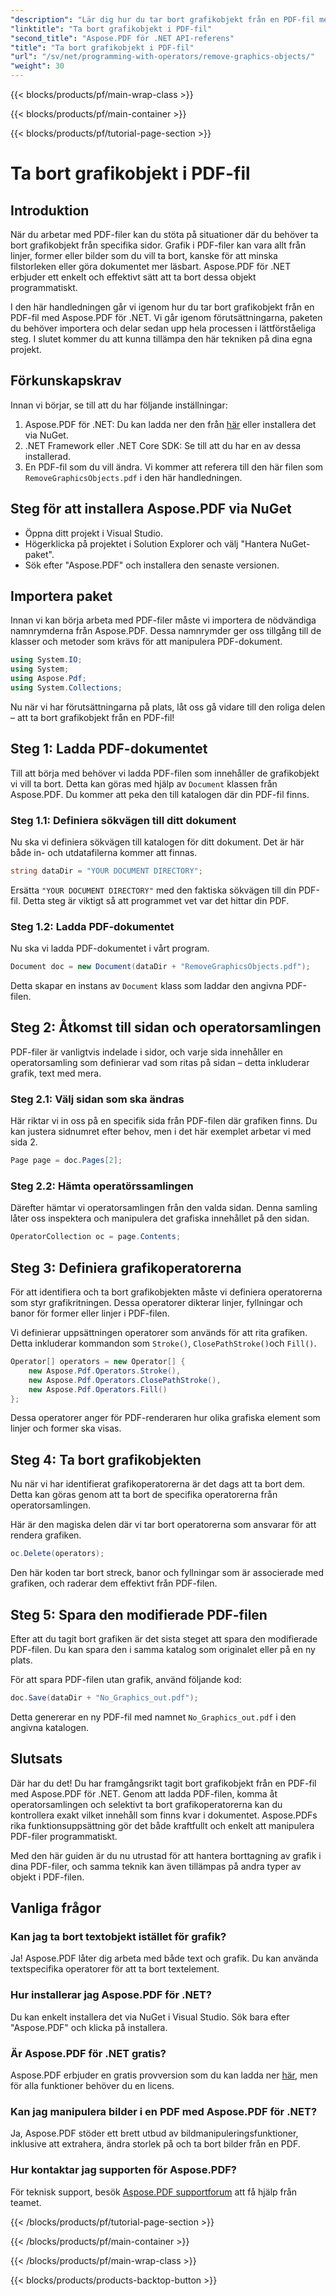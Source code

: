 ```yaml
---
"description": "Lär dig hur du tar bort grafikobjekt från en PDF-fil med Aspose.PDF för .NET i den här steg-för-steg-guiden. Förenkla dina PDF-manipulationsuppgifter."
"linktitle": "Ta bort grafikobjekt i PDF-fil"
"second_title": "Aspose.PDF för .NET API-referens"
"title": "Ta bort grafikobjekt i PDF-fil"
"url": "/sv/net/programming-with-operators/remove-graphics-objects/"
"weight": 30
---
```


{{< blocks/products/pf/main-wrap-class >}}

{{< blocks/products/pf/main-container >}}

{{< blocks/products/pf/tutorial-page-section >}}

# Ta bort grafikobjekt i PDF-fil

## Introduktion

När du arbetar med PDF-filer kan du stöta på situationer där du behöver ta bort grafikobjekt från specifika sidor. Grafik i PDF-filer kan vara allt från linjer, former eller bilder som du vill ta bort, kanske för att minska filstorleken eller göra dokumentet mer läsbart. Aspose.PDF för .NET erbjuder ett enkelt och effektivt sätt att ta bort dessa objekt programmatiskt.

I den här handledningen går vi igenom hur du tar bort grafikobjekt från en PDF-fil med Aspose.PDF för .NET. Vi går igenom förutsättningarna, paketen du behöver importera och delar sedan upp hela processen i lättförståeliga steg. I slutet kommer du att kunna tillämpa den här tekniken på dina egna projekt.

## Förkunskapskrav

Innan vi börjar, se till att du har följande inställningar:

1. Aspose.PDF för .NET: Du kan ladda ner den från [här](https://releases.aspose.com/pdf/net/) eller installera det via NuGet.
2. .NET Framework eller .NET Core SDK: Se till att du har en av dessa installerad.
3. En PDF-fil som du vill ändra. Vi kommer att referera till den här filen som `RemoveGraphicsObjects.pdf` i den här handledningen.

## Steg för att installera Aspose.PDF via NuGet

- Öppna ditt projekt i Visual Studio.
- Högerklicka på projektet i Solution Explorer och välj "Hantera NuGet-paket".
- Sök efter "Aspose.PDF" och installera den senaste versionen.
  
## Importera paket

Innan vi kan börja arbeta med PDF-filer måste vi importera de nödvändiga namnrymderna från Aspose.PDF. Dessa namnrymder ger oss tillgång till de klasser och metoder som krävs för att manipulera PDF-dokument.

```csharp
using System.IO;
using System;
using Aspose.Pdf;
using System.Collections;
```

Nu när vi har förutsättningarna på plats, låt oss gå vidare till den roliga delen – att ta bort grafikobjekt från en PDF-fil!

## Steg 1: Ladda PDF-dokumentet

Till att börja med behöver vi ladda PDF-filen som innehåller de grafikobjekt vi vill ta bort. Detta kan göras med hjälp av `Document` klassen från Aspose.PDF. Du kommer att peka den till katalogen där din PDF-fil finns.

### Steg 1.1: Definiera sökvägen till ditt dokument

Nu ska vi definiera sökvägen till katalogen för ditt dokument. Det är här både in- och utdatafilerna kommer att finnas.

```csharp
string dataDir = "YOUR DOCUMENT DIRECTORY";
```

Ersätta `"YOUR DOCUMENT DIRECTORY"` med den faktiska sökvägen till din PDF-fil. Detta steg är viktigt så att programmet vet var det hittar din PDF.

### Steg 1.2: Ladda PDF-dokumentet

Nu ska vi ladda PDF-dokumentet i vårt program.

```csharp
Document doc = new Document(dataDir + "RemoveGraphicsObjects.pdf");
```

Detta skapar en instans av `Document` klass som laddar den angivna PDF-filen.

## Steg 2: Åtkomst till sidan och operatorsamlingen

PDF-filer är vanligtvis indelade i sidor, och varje sida innehåller en operatorsamling som definierar vad som ritas på sidan – detta inkluderar grafik, text med mera.

### Steg 2.1: Välj sidan som ska ändras

Här riktar vi in oss på en specifik sida från PDF-filen där grafiken finns. Du kan justera sidnumret efter behov, men i det här exemplet arbetar vi med sida 2.

```csharp
Page page = doc.Pages[2];
```

### Steg 2.2: Hämta operatörssamlingen

Därefter hämtar vi operatorsamlingen från den valda sidan. Denna samling låter oss inspektera och manipulera det grafiska innehållet på den sidan.

```csharp
OperatorCollection oc = page.Contents;
```

## Steg 3: Definiera grafikoperatorerna

För att identifiera och ta bort grafikobjekten måste vi definiera operatorerna som styr grafikritningen. Dessa operatorer dikterar linjer, fyllningar och banor för former eller linjer i PDF-filen.

Vi definierar uppsättningen operatorer som används för att rita grafiken. Detta inkluderar kommandon som `Stroke()`, `ClosePathStroke()`och `Fill()`.

```csharp
Operator[] operators = new Operator[] {
    new Aspose.Pdf.Operators.Stroke(),
    new Aspose.Pdf.Operators.ClosePathStroke(),
    new Aspose.Pdf.Operators.Fill()
};
```

Dessa operatorer anger för PDF-renderaren hur olika grafiska element som linjer och former ska visas.

## Steg 4: Ta bort grafikobjekten

Nu när vi har identifierat grafikoperatorerna är det dags att ta bort dem. Detta kan göras genom att ta bort de specifika operatorerna från operatorsamlingen.

Här är den magiska delen där vi tar bort operatorerna som ansvarar för att rendera grafiken.

```csharp
oc.Delete(operators);
```

Den här koden tar bort streck, banor och fyllningar som är associerade med grafiken, och raderar dem effektivt från PDF-filen.

## Steg 5: Spara den modifierade PDF-filen

Efter att du tagit bort grafiken är det sista steget att spara den modifierade PDF-filen. Du kan spara den i samma katalog som originalet eller på en ny plats.

För att spara PDF-filen utan grafik, använd följande kod:

```csharp
doc.Save(dataDir + "No_Graphics_out.pdf");
```

Detta genererar en ny PDF-fil med namnet `No_Graphics_out.pdf` i den angivna katalogen.

## Slutsats

Där har du det! Du har framgångsrikt tagit bort grafikobjekt från en PDF-fil med Aspose.PDF för .NET. Genom att ladda PDF-filen, komma åt operatorsamlingen och selektivt ta bort grafikoperatorerna kan du kontrollera exakt vilket innehåll som finns kvar i dokumentet. Aspose.PDFs rika funktionsuppsättning gör det både kraftfullt och enkelt att manipulera PDF-filer programmatiskt.

Med den här guiden är du nu utrustad för att hantera borttagning av grafik i dina PDF-filer, och samma teknik kan även tillämpas på andra typer av objekt i PDF-filen.

## Vanliga frågor

### Kan jag ta bort textobjekt istället för grafik?

Ja! Aspose.PDF låter dig arbeta med både text och grafik. Du kan använda textspecifika operatorer för att ta bort textelement.

### Hur installerar jag Aspose.PDF för .NET?

Du kan enkelt installera det via NuGet i Visual Studio. Sök bara efter "Aspose.PDF" och klicka på installera.

### Är Aspose.PDF för .NET gratis?

Aspose.PDF erbjuder en gratis provversion som du kan ladda ner [här](https://releases.aspose.com/), men för alla funktioner behöver du en licens.

### Kan jag manipulera bilder i en PDF med Aspose.PDF för .NET?

Ja, Aspose.PDF stöder ett brett utbud av bildmanipuleringsfunktioner, inklusive att extrahera, ändra storlek på och ta bort bilder från en PDF.

### Hur kontaktar jag supporten för Aspose.PDF?

För teknisk support, besök [Aspose.PDF supportforum](https://forum.aspose.com/c/pdf/10) att få hjälp från teamet.

{{< /blocks/products/pf/tutorial-page-section >}}

{{< /blocks/products/pf/main-container >}}

{{< /blocks/products/pf/main-wrap-class >}}

{{< blocks/products/products-backtop-button >}}